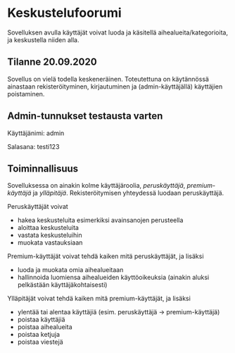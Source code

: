 # Keskustelufoorumi
Sovelluksen avulla käyttäjät voivat luoda ja käsitellä aihealueita/kategorioita, ja keskustella niiden alla. 

## Tilanne 20.09.2020
Sovellus on vielä todella keskeneräinen. Toteutettuna on käytännössä ainastaan rekisteröityminen, kirjautuminen ja (admin-käyttäjällä) käyttäjien poistaminen.

## Admin-tunnukset testausta varten
Käyttäjänimi: admin

Salasana: testi123

## Toiminnallisuus
Sovelluksessa on ainakin kolme käyttäjäroolia, _peruskäyttäjä_, _premium-käyttäjä_ ja _ylläpitäjä_. Rekisteröitymisen yhteydessä luodaan peruskäyttäjä.

Peruskäyttäjät voivat
- hakea keskusteluita esimerkiksi avainsanojen perusteella
- aloittaa keskusteluita
- vastata keskusteluihin
- muokata vastauksiaan

Premium-käyttäjät voivat tehdä kaiken mitä peruskäyttäjät, ja lisäksi
- luoda ja muokata omia aihealueitaan
- hallinnoida luomiensa aihealueiden käyttöoikeuksia (ainakin aluksi pelkästään käyttäjäkohtaisesti)

Ylläpitäjät voivat tehdä kaiken mitä premium-käyttäjät, ja lisäksi
- ylentää tai alentaa käyttäjiä (esim. peruskäyttäjä -> premium-käyttäjä)
- poistaa käyttäjiä
- poistaa aihealueita
- poistaa ketjuja
- poistaa viestejä
